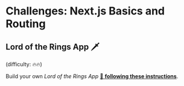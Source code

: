 # Challenges: Next.js Basics and Routing

## Lord of the Rings App 🗡️

(difficulty: 🔥🔥)

Build your own _Lord of the Rings App_
[🔗 **following these instructions**](https://github.com/neuefische/web-exercises/tree/main/sessions/nextjs-basics-and-routing/lotr-app).
